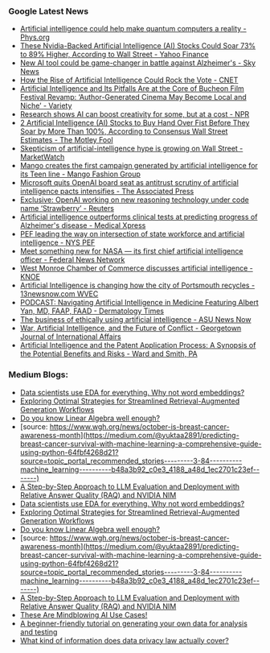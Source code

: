 ### Google Latest News
<!-- GOOGLE-NEWS-CONTENT:START -->

- [Artificial intelligence could help make quantum computers a reality - Phys.org](https://news.google.com/rss/articles/CBMiSmh0dHBzOi8vcGh5cy5vcmcvbmV3cy8yMDI0LTA3LWFydGlmaWNpYWwtaW50ZWxsaWdlbmNlLXF1YW50dW0tcmVhbGl0eS5odG1s0gEA?oc=5)
- [These Nvidia-Backed Artificial Intelligence (AI) Stocks Could Soar 73% to 89% Higher, According to Wall Street - Yahoo Finance](https://news.google.com/rss/articles/CBMiVmh0dHBzOi8vZmluYW5jZS55YWhvby5jb20vbmV3cy9udmlkaWEtYmFja2VkLWFydGlmaWNpYWwtaW50ZWxsaWdlbmNlLWFpLTA5NTAwMDI2Mi5odG1s0gEA?oc=5)
- [New AI tool could be game-changer in battle against Alzheimer's - Sky News](https://news.google.com/rss/articles/CBMiYmh0dHBzOi8vbmV3cy5za3kuY29tL3N0b3J5L25ldy1haS10b29sLWNvdWxkLWJlLWdhbWUtY2hhbmdlci1pbi1iYXR0bGUtYWdhaW5zdC1hbHpoZWltZXJzLTEzMTc3MjQw0gFmaHR0cHM6Ly9uZXdzLnNreS5jb20vc3RvcnkvYW1wL25ldy1haS10b29sLWNvdWxkLWJlLWdhbWUtY2hhbmdlci1pbi1iYXR0bGUtYWdhaW5zdC1hbHpoZWltZXJzLTEzMTc3MjQw?oc=5)
- [How the Rise of Artificial Intelligence Could Rock the Vote - CNET](https://news.google.com/rss/articles/CBMiX2h0dHBzOi8vd3d3LmNuZXQuY29tL25ld3MvcG9saXRpY3MvaG93LXRoZS1yaXNlLW9mLWFydGlmaWNpYWwtaW50ZWxsaWdlbmNlLWNvdWxkLXJvY2stdGhlLXZvdGUv0gEA?oc=5)
- [Artificial Intelligence and Its Pitfalls Are at the Core of Bucheon Film Festival Revamp: ‘Author-Generated Cinema May Become Local and Niche’ - Variety](https://news.google.com/rss/articles/CBMiZWh0dHBzOi8vdmFyaWV0eS5jb20vMjAyNC9maWxtL2dsb2JhbC9hcnRpZmljaWFsLWludGVsbGlnZW5jZS1idWNoZW9uLWZpbG0tZmVzdGl2YWwtcmV2YW1wLTEyMzYwNjcwOTgv0gFpaHR0cHM6Ly92YXJpZXR5LmNvbS8yMDI0L2ZpbG0vZ2xvYmFsL2FydGlmaWNpYWwtaW50ZWxsaWdlbmNlLWJ1Y2hlb24tZmlsbS1mZXN0aXZhbC1yZXZhbXAtMTIzNjA2NzA5OC9hbXAv?oc=5)
- [Research shows AI can boost creativity for some, but at a cost - NPR](https://news.google.com/rss/articles/CBMiVGh0dHBzOi8vd3d3Lm5wci5vcmcvMjAyNC8wNy8xMi9ueC1zMS01MDMzOTg4L3Jlc2VhcmNoLWFpLWNoYXRib3RzLWNyZWF0aXZpdHktd3JpdGluZ9IBAA?oc=5)
- [2 Artificial Intelligence (AI) Stocks to Buy Hand Over Fist Before They Soar by More Than 100%, According to Consensus Wall Street Estimates - The Motley Fool](https://news.google.com/rss/articles/CBMiXWh0dHBzOi8vd3d3LmZvb2wuY29tL2ludmVzdGluZy8yMDI0LzA3LzExLzItYXJ0aWZpY2lhbC1pbnRlbGxpZ2VuY2UtYWktc3RvY2tzLXRvLWJ1eS1oYW5kLW92L9IBAA?oc=5)
- [Skepticism of artificial-intelligence hype is growing on Wall Street - MarketWatch](https://news.google.com/rss/articles/CBMiiQFodHRwczovL3d3dy5tYXJrZXR3YXRjaC5jb20vc3Rvcnkvd2FsbC1zdHJlZXQtaXMtYmVjb21pbmctbW9yZS1za2VwdGljYWwtb2YtYXJ0aWZpY2lhbC1pbnRlbGxpZ2VuY2UtaHlwZS1oZWxwaW5nLXRvLXBvd2VyLXN0b2Nrcy05ODNhYTVjYdIBjQFodHRwczovL3d3dy5tYXJrZXR3YXRjaC5jb20vYW1wL3N0b3J5L3dhbGwtc3RyZWV0LWlzLWJlY29taW5nLW1vcmUtc2tlcHRpY2FsLW9mLWFydGlmaWNpYWwtaW50ZWxsaWdlbmNlLWh5cGUtaGVscGluZy10by1wb3dlci1zdG9ja3MtOTgzYWE1Y2E?oc=5)
- [Mango creates the first campaign generated by artificial intelligence for its Teen line - Mango Fashion Group](https://news.google.com/rss/articles/CBMihgFodHRwczovL3d3dy5tYW5nb2Zhc2hpb25ncm91cC5jb20vZW4vdy9tYW5nby1jcmVhLWxhLXByaW1lcmEtY2FtcGElQzMlQjFhLWdlbmVyYWRhLWNvbi1pbnRlbGlnZW5jaWEtYXJ0aWZpY2lhbC1wYXJhLXN1LWwlQzMlQURuZWEtdGVlbtIBAA?oc=5)
- [Microsoft quits OpenAI board seat as antitrust scrutiny of artificial intelligence pacts intensifies - The Associated Press](https://news.google.com/rss/articles/CBMiZGh0dHBzOi8vYXBuZXdzLmNvbS9hcnRpY2xlL21pY3Jvc29mdC1vcGVuYWktYXJ0aWZpY2lhbC1pbnRlbGxpZ2VuY2UtYjViOTFhY2NjNjBhZGE1MDgyNzhmYzExNTJjZWQxODbSAQA?oc=5)
- [Exclusive: OpenAI working on new reasoning technology under code name ‘Strawberry’ - Reuters](https://news.google.com/rss/articles/CBMiiQFodHRwczovL3d3dy5yZXV0ZXJzLmNvbS90ZWNobm9sb2d5L2FydGlmaWNpYWwtaW50ZWxsaWdlbmNlL29wZW5haS13b3JraW5nLW5ldy1yZWFzb25pbmctdGVjaG5vbG9neS11bmRlci1jb2RlLW5hbWUtc3RyYXdiZXJyeS0yMDI0LTA3LTEyL9IBAA?oc=5)
- [Artificial intelligence outperforms clinical tests at predicting progress of Alzheimer's disease - Medical Xpress](https://news.google.com/rss/articles/CBMiYmh0dHBzOi8vbWVkaWNhbHhwcmVzcy5jb20vbmV3cy8yMDI0LTA3LWFydGlmaWNpYWwtaW50ZWxsaWdlbmNlLW91dHBlcmZvcm1zLWNsaW5pY2FsLWFsemhlaW1lci5odG1s0gEA?oc=5)
- [PEF leading the way on intersection of state workforce and artificial intelligence - NYS PEF](https://news.google.com/rss/articles/CBMidWh0dHBzOi8vd3d3LnBlZi5vcmcvYXJ0aWNsZXMvbmV3cy9wZWYtbGVhZGluZy10aGUtd2F5LW9uLWludGVyc2VjdGlvbi1vZi1zdGF0ZS13b3JrZm9yY2UtYW5kLWFydGlmaWNpYWwtaW50ZWxsaWdlbmNlL9IBAA?oc=5)
- [Meet something new for NASA — its first chief artificial intelligence officer - Federal News Network](https://news.google.com/rss/articles/CBMiemh0dHBzOi8vZmVkZXJhbG5ld3NuZXR3b3JrLmNvbS9wZW9wbGUvMjAyNC8wNy9tZWV0LXNvbWV0aGluZy1uZXctZm9yLW5hc2EtaXRzLWZpcnN0LWNoaWVmLWFydGlmaWNpYWwtaW50ZWxsaWdlbmNlLW9mZmljZXIv0gEA?oc=5)
- [West Monroe Chamber of Commerce discusses artificial intelligence - KNOE](https://news.google.com/rss/articles/CBMiZWh0dHBzOi8vd3d3Lmtub2UuY29tL3ZpZGVvLzIwMjQvMDcvMTIvd2VzdC1tb25yb2UtY2hhbWJlci1jb21tZXJjZS1kaXNjdXNzZXMtYXJ0aWZpY2lhbC1pbnRlbGxpZ2VuY2Uv0gEA?oc=5)
- [Artificial Intelligence is changing how the city of Portsmouth recycles - 13newsnow.com WVEC](https://news.google.com/rss/articles/CBMirwFodHRwczovL3d3dy4xM25ld3Nub3cuY29tL2FydGljbGUvbmV3cy9sb2NhbC9teWNpdHkvcG9ydHNtb3V0aC9hcnRpZmljaWFsLWludGVsbGlnZW5jZS1pcy1jaGFuZ2luZy1ob3ctdGhlLWNpdHktb2YtcG9ydHNtb3V0aC1yZWN5Y2xlcy8yOTEtNzcwZDAzOWUtZjA1My00MzM2LWE5ZGItY2MyZTQ5NWFiYmY50gEA?oc=5)
- [PODCAST: Navigating Artificial Intelligence in Medicine Featuring Albert Yan, MD, FAAP, FAAD - Dermatology Times](https://news.google.com/rss/articles/CBMifmh0dHBzOi8vd3d3LmRlcm1hdG9sb2d5dGltZXMuY29tL3ZpZXcvcG9kY2FzdC1uYXZpZ2F0aW5nLWFydGlmaWNpYWwtaW50ZWxsaWdlbmNlLWluLW1lZGljaW5lLWZlYXR1cmluZy1hbGJlcnQteWFuLW1kLWZhYXAtZmFhZNIBAA?oc=5)
- [The business of ethically using artificial intelligence - ASU News Now](https://news.google.com/rss/articles/CBMibGh0dHBzOi8vbmV3cy5hc3UuZWR1LzIwMjQwNzEyLWJ1c2luZXNzLWFuZC1lbnRyZXByZW5ldXJzaGlwLWJ1c2luZXNzLWV0aGljYWxseS11c2luZy1hcnRpZmljaWFsLWludGVsbGlnZW5jZdIBAA?oc=5)
- [War, Artificial Intelligence, and the Future of Conflict - Georgetown Journal of International Affairs](https://news.google.com/rss/articles/CBMiXmh0dHBzOi8vZ2ppYS5nZW9yZ2V0b3duLmVkdS8yMDI0LzA3LzEyL3dhci1hcnRpZmljaWFsLWludGVsbGlnZW5jZS1hbmQtdGhlLWZ1dHVyZS1vZi1jb25mbGljdC_SAQA?oc=5)
- [Artificial Intelligence and the Patent Application Process: A Synopsis of the Potential Benefits and Risks - Ward and Smith, PA](https://news.google.com/rss/articles/CBMijwFodHRwczovL3d3dy53YXJkYW5kc21pdGguY29tL2FydGljbGVzL2FydGlmaWNpYWwtaW50ZWxsaWdlbmNlLWFuZC10aGUtcGF0ZW50LWFwcGxpY2F0aW9uLXByb2Nlc3MtYS1zeW5vcHNpcy1vZi10aGUtcG90ZW50aWFsLWJlbmVmaXRzLWFuZC1yaXNrc9IBAA?oc=5)<!-- GOOGLE-NEWS-CONTENT:END -->

### Medium Blogs:
<!-- MEDIUM-CONTENT:START -->

- [Data scientists use EDA for everything. Why not word embeddings?](https://medium.com/towards-data-science/eda-for-word-embeddings-224c524b5769?source=topic_portal_recommended_stories---------0-84----------machine_learning----------b48a3b92_c0e3_4188_a48d_1ec2701c23ef-------)
- [Exploring Optimal Strategies for Streamlined Retrieval-Augmented Generation Workflows](https://medium.com/gitconnected/how-achieving-performance-and-efficiency-in-rag-d5bb693efb91?source=topic_portal_recommended_stories---------1-107----------machine_learning----------b48a3b92_c0e3_4188_a48d_1ec2701c23ef-------)
- [Do you know Linear Algebra well enough?](https://medium.com/bitgrit-data-science-publication/linear-algebra-concepts-every-data-scientist-should-know-18b00bd453dd?source=topic_portal_recommended_stories---------2-85----------machine_learning----------b48a3b92_c0e3_4188_a48d_1ec2701c23ef-------)
- [source: https://www.wgh.org/news/october-is-breast-cancer-awareness-month](https://medium.com/@yuktaa2891/predicting-breast-cancer-survival-with-machine-learning-a-comprehensive-guide-using-python-64fbf4268d21?source=topic_portal_recommended_stories---------3-84----------machine_learning----------b48a3b92_c0e3_4188_a48d_1ec2701c23ef-------)
- [A Step-by-Step Approach to LLM Evaluation and Deployment with Relative Answer Quality (RAQ) and NVIDIA NIM](https://medium.com/@luisroque/research-to-production-relative-answer-quality-raq-and-nvidia-nim-15ce0c45b3b6?source=topic_portal_recommended_stories---------4-107----------machine_learning----------b48a3b92_c0e3_4188_a48d_1ec2701c23ef-------)
- [Data scientists use EDA for everything. Why not word embeddings?](https://medium.com/towards-data-science/eda-for-word-embeddings-224c524b5769?source=topic_portal_recommended_stories---------0-84----------machine_learning----------b48a3b92_c0e3_4188_a48d_1ec2701c23ef-------)
- [Exploring Optimal Strategies for Streamlined Retrieval-Augmented Generation Workflows](https://medium.com/gitconnected/how-achieving-performance-and-efficiency-in-rag-d5bb693efb91?source=topic_portal_recommended_stories---------1-107----------machine_learning----------b48a3b92_c0e3_4188_a48d_1ec2701c23ef-------)
- [Do you know Linear Algebra well enough?](https://medium.com/bitgrit-data-science-publication/linear-algebra-concepts-every-data-scientist-should-know-18b00bd453dd?source=topic_portal_recommended_stories---------2-85----------machine_learning----------b48a3b92_c0e3_4188_a48d_1ec2701c23ef-------)
- [source: https://www.wgh.org/news/october-is-breast-cancer-awareness-month](https://medium.com/@yuktaa2891/predicting-breast-cancer-survival-with-machine-learning-a-comprehensive-guide-using-python-64fbf4268d21?source=topic_portal_recommended_stories---------3-84----------machine_learning----------b48a3b92_c0e3_4188_a48d_1ec2701c23ef-------)
- [A Step-by-Step Approach to LLM Evaluation and Deployment with Relative Answer Quality (RAQ) and NVIDIA NIM](https://medium.com/@luisroque/research-to-production-relative-answer-quality-raq-and-nvidia-nim-15ce0c45b3b6?source=topic_portal_recommended_stories---------4-107----------machine_learning----------b48a3b92_c0e3_4188_a48d_1ec2701c23ef-------)
- [These Are Mindblowing AI Use Cases!](https://medium.com/the-generator/top-20-gpt-4o-use-cases-that-actually-improve-your-everyday-life-c136f2c802d2?source=topic_portal_recommended_stories---------5-85----------machine_learning----------b48a3b92_c0e3_4188_a48d_1ec2701c23ef-------)
- [A beginner-friendly tutorial on generating your own data for analysis and testing](https://medium.com/towards-data-science/step-by-step-guide-to-creating-simulated-data-in-python-0845e13e297c?source=topic_portal_recommended_stories---------6-84----------machine_learning----------b48a3b92_c0e3_4188_a48d_1ec2701c23ef-------)
- [What kind of information does data privacy law actually cover?](https://medium.com/ai-advances/data-privacy-in-ai-pii-versus-personal-information-80ac237ba7ea?source=topic_portal_recommended_stories---------7-107----------machine_learning----------b48a3b92_c0e3_4188_a48d_1ec2701c23ef-------)<!-- MEDIUM-CONTENT:END -->
